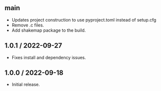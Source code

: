## main
 - Updates project construction to use pyproject.toml instead of setup.cfg
 - Remove .c files.
 - Add shakemap package to the build.

## 1.0.1 / 2022-09-27
- Fixes install and dependency issues.


## 1.0.0 / 2022-09-18
- Initial release.


